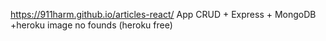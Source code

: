 https://911harm.github.io/articles-react/
App CRUD + Express + MongoDB +heroku
image no founds (heroku free)
